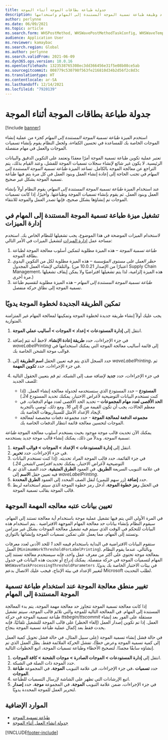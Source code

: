 ```yaml
---
title: جدولة طباعة بطاقات الموجة أثناء الموجة
description: يوضح هذا الموضوع كيفية إعداد وظيفة طباعة تسمية الموجة المستندة إلى المهام واستخدامها.
author: perlynne
ms.date: 06/09/2021
ms.topic: article
ms.search.form: WHSPostMethod, WHSWavePostMethodTaskConfig, WHSWaveTemplateTable, WHSParameters, WHSWaveTableListPage, WHSWorkTableListPage, WHSWorkTable, BatchJobEnhanced, WHSPlannedWorkOrder
audience: Application User
ms.reviewer: kamaybac
ms.search.region: Global
ms.author: perlynne
ms.search.validFrom: 2021-06-09
ms.dyn365.ops.version: 10.0.16
ms.openlocfilehash: 1323538765308ec3dd366456e31f5e08b08ce5ab
ms.sourcegitcommit: 008779c530798f563fe216810d34b2d56f2c8d3c
ms.translationtype: HT
ms.contentlocale: ar-SA
ms.lasthandoff: 12/14/2021
ms.locfileid: "7920139"
---
```

# <a name="schedule-wave-label-printing-during-wave"></a>جدولة طباعة بطاقات الموجة أثناء الموجة

[!include [banner](../../includes/banner.md)]

استخدم الميزة *طباعة تسمية الموجة المستندة إلى المهام* كجزء من عملية إنشاء الموجات الخاصة بك للمساعدة في تحسين الكفاءة، ولجعل النظام يقوم بإنشاء تسميات الموجات والعمل في مهام منفصلة.

تعتبر عملية تكوين طباعة تسمية الموجة أمرًا معقدًا وتعتمد على التكوين الدقيق والبيانات الرئيسية. لا يكون غير شائع لإنشاء سجلات تسميات الموجة للفشل، وعند القيام بذلك، يتم التراجع عن معالجة الموجة بالكامل. تساعد الميزة *طباعة تسمية الموجة المستندة إلى المهام* في تجنب الحاجة إلى إعادة إنشاء العمل وبنود العمل في كل مرة يتم فيها طباعة تسمية الموجة بشكل غير صحيح.

عند استخدام الميزة *طباعة تسمية الموجة المستندة إلى المهام*، يقوم النظام أولاً بإنشاء العمل وبنود العمل. ثم يقوم بإنشاء تسميات الموجة وطباعتها. وأخيرًا، إذا كانت تسميات الموجات تم إنشاؤها بشكل صحيح، فإنها تصدر العمل والموجة للانتقاء.

## <a name="turn-on-the-task-based-wave-label-printing-feature-in-feature-management"></a>تشغيل ميزة طباعة تسمية الموجة المستندة إلى المهام في إدارة الميزات

لاستخدام الميزات الموضحة في هذا الموضوع، يجب تشغيلها للنظام الخاص بك. استخدم مساحة عمل [إدارة الميزات](../../fin-ops-core/fin-ops/get-started/feature-management/feature-management-overview.md) لتشغيل الميزات في الأمر التالي:

1. *طباعة تسمية الموجة* – هذه الميزة مطلوبة لتمكين أسلوب معالجة الموجة لطباعة بطاقة الموجة.
1. *حظر العمل على مستوى المؤسسة‬* – هذه الميزة مطلوبة لكل من التكوين اليدوي والتلقائي لإنشاء العمل المجدول. (اعتبارًا من الإصدار 10.0.21 من Supply Chain Management، هذه الميزة إلزامية، لذا يتم تشغيلها افتراضيًا ولا يمكن إيقاف تشغيلها مرة أخرى.)
1. *طباعة تسمية الموجة المستندة إلى المهام* – هذه الميزة مطلوبة لتقسيم طباعة تسمية الموجة إلى نطاق حركة منفصل.

## <a name="manually-enable-the-new-wave-step-method"></a>تمكين الطريقة الجديدة لخطوة الموجة يدويًا

يجب عليك أولاً إنشاء طريقة جديدة لخطوة الموجة وتمكينها لمعالجة المهام غير المتزامنة المتوازية.

1. انتقل إلى **إدارة المستودعات \> إعداد \> الموجات \> أساليب عملي الموجة**.
1. في جزء الإجراءات، حدد **طريقة إعادة الإنشاء**. لاحظ أنه تتم إضافة *waveLabelPrinting* إلى قائمة أساليب معالجة الموجة التي يمكنك استخدامها في قوالب موجة الشحن الخاصة بك.
1. حدد السجل الذي يتم فيه تعيين الحقل **اسم الطريقة** إلى *waveLabelPrinting*، ثم في جزء الإجراءات، حدد **تكوين المهمة**.
1. في جزء الإجراءات، حدد **جديد** لإضافة صف إلى الشبكة. ثم قم بتعيين الحقول التالية للصف الجديد:

    - **المستودع** – حدد المستودع الذي ستستخدمه لجدولة معالجة إنشاء العمل. (إذا كنت تستخدم البيانات التوضيحية لأغراض الاختبار، يمكنك تحديد المستودع *24*.)
    - **الحد الأقصى لعدد مهام المجموعات** – تحديد الحد الأقصى لعدد مهام الدفعات. في معظم الحالات، يجب أن تكون القيمة من *8* إلى *16*. ومع ذلك، نُوصي بالتجربة لإيجاد الإعداد الأمثل للسيناريوهات الخاصة بك.
    - **مجموعه الدفعة لمعالجة الموجة** - حدد مجموعة دفعات مخصصة لمعالجة الموجات لتحسين معالجة قائمة انتظار الدفعات الخاصة بك.

يمكنك الآن تحديث قالب موجة موجود بحيث يستخدم أسلوب معالجة الموجة *طباعة تسمية الموجة*. وبدلاً من ذلك، يمكنك إنشاء قالب موجة جديد يستخدمه.

1. انتقل إلى **إدارة المستودعات \> الإعداد \> الموجات \> قوالب الموجة**.
1. في جزء الإجراءات، حدد **تحرير**.
1. في جزء القائمة، حدد قالب الموجة المراد تحديثه. (إذا كنت تستخدم البيانات التوضيحية لأغراض الاختبار، يمكنك تحديد *افتراضي الشحن 24*.)
1. في علامة التبويب السريعة **الطريق**، في العمود **الطرق المتبقية**، حدد الصف الذي تم فيه تعيين حقل **الاسم** إلى *waveLabelPrinting*.
1. حدد **إضافة** (زر سهم لليمين) لنقل الصف المحدد إلى العمود **الطرق المحددة**.
1. في الحقل **رمز خطوة الموجة**، أدخل رمز خطوة الموجة الذي سيتم استخدامه لربط قالب الموجة بقالب تسمية الموجة.

## <a name="set-wave-task-processing-threshold-data"></a>تعيين بيانات عتبه معالجه المهمة الموجهة

في المرة الأولى التي يتم فيها تشغيل عملية موجة باستخدام أية معالجة تستند إلى المهام، سيقوم النظام بإنشاء بيانات حد معالجة المهام الموجهة الافتراضية . يتم استخدام هذه البيانات للتحكم في الوقت الذي سيتم فيه تشغيل معالجة الموجات بشكل غير متزامن وتستند إلى المهام، مما يعمل على تمكين تسميات الموجة وإنشائها بالتوازي.

ستقوم البيانات الافتراضية في البداية باستخدام قيمه الحد *1* للحد الأدنى لعدد معرفات العمل (`MinimumWorkThresholdForLabelPrinting`). وبالتالي، عندما يقوم النظام بمعالجة موجة تحتوي على أكثر من معرف عمل واحد، فإنه سيستخدم معالجة تستند إلى المهام لتسميات الموجة في حركة منفصلة. يمكنك إدراج أو تحديث هذه البيانات في جدول `WHSWaveTaskProcessingThresholdParameters` في بيئات الاختبار الخاصة بك يدويًا. لتغيير الإعداد في بيئة الإنتاج، فيجب عليك الاتصال بدعم Microsoft لطلب التحديث.

## <a name="changes-to-the-wave-processing-logic-when-task-based-wave-label-printing-is-used"></a>تغيير منطق معالجة الموجة عند استخدام طباعة تسمية الموجة المستندة إلى المهام

إذا كانت معالجة تسمية الموجة تتجاوز حد معالجة مهمة الموجة، يتم بدء المعالجة المستندة إلى المهام. في المعالجة التالية للموجة والتي تلائم قالب الموجة، سيتم تشغيل طباعة تسمية الموجة في حركة *ttsbegin*/*ttscommit* مستقلة على الفور بعد إنشاء العمل. إذا تم تكوين إصدار العمل (إلغاء الحظر) على قالب الموجة للتشغيل تلقائيًا، فإنه يحدث فقط بعد إكمال عملية طباعة تسمية الموجة بنجاح.

في حالة فشل إنشاء تسمية الموجة (على سبيل المثال، في حالة فشل تحويل كمية العمل إلى كمية تسمية الموجة وعرض خطأ)، تفشل الحركة الملائمة فقط. يظل العمل الذي تم إنشاؤه سابقًا مجمدًا. لتصحيح الأخطاء وطباعة تسميات الموجة، اتبع الخطوات التالية.

1. انتقل إلى **إدارة المستودعات \> الموجات الصادرة‬ \> موجات الشحنة‬ \> كافة الموجات‬**.
1. حدد الموجة ذات الصلة في الشبكة.
1. في جزء الإجراءات، في علامة التبويب **الموجة**، في المجموعة **طباعة‏‎‬**، حدد **تسميات الموجات**.
1. اتبع الإرشادات التي تظهر على الشاشة لإرسال التسميات للطباعة.
1. في جزء الإجراءات، ضمن علامة التبويب **الموجة**، في المجموعة **موجة**، حدد **إصدار** لتحرير العمل للموجة المحددة يدويًا.

## <a name="additional-resources"></a>الموارد الإضافية

- [طباعة تسمية الموجة](configure-wave-label-printing.md)
- [جدولة إنشاء العمل أثناء الموجة](configure-wave-schedule-work-creation.md)

[!INCLUDE[footer-include](../../includes/footer-banner.md)]
